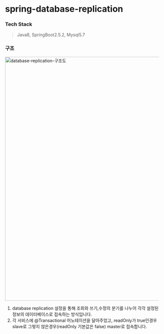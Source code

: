spring-database-replication
===========================

### Tech Stack 

> Java8, SpringBoot2.5.2, Mysql5.7 

### 구조 
<img width="799" alt="database-replication-구조도" src="https://user-images.githubusercontent.com/51734699/126442867-09b543e5-88a2-4d05-bb66-c1a49be99dba.png">

1. database replication 설정을 통해 조회와 쓰기,수정의 분기를 나누어 각각 설정된 정보의 데이터베이스로 접속하는 방식입니다.
2. 각 서비스에 @Transactional 어노테이션을 달아주었고, readOnly가 true인경우 slave로 그렇지 않은경우(readOnly 기본값은 false) master로 접속합니다.
